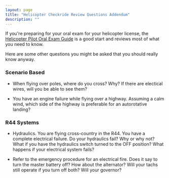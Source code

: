 ```yaml
---
layout: page
title: "Helicopter Checkride Review Questions Addendum"
description: ""
---
```


If you're preparing for your oral exam for your helicopter license,
the
[Helicopter Pilot Oral Exam Guide](https://www.amazon.com/Helicopter-Pilot-Oral-Exam-Guide/dp/161954010X/) is
a good start and reviews most of what you need to know.

Here are some other questions you might be asked that you should
really know anyway.

### Scenario Based

- When flying over poles, where do you cross? Why? If there are
  electical wires, will you be able to see them?

- You have an engine failure while flying over a highway. Assuming a
  calm wind, which side of the highway is preferable for an
  autorotative landing?

### R44 Systems 

- Hydraulics. You are flying cross-country in the R44. You have a
complete electrical failure. Do your hydraulics fail? Why or why not?
What if you have the hydraulics switch turned to the OFF position?
What happens if your electrical system fails?

- Refer to the emergency procedure for an electrical fire. Does it say
to turn the master battery off? How about the alternator? Will your
tachs still operate if you turn off both? Will your governor?
